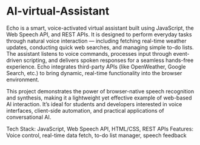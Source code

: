 # AI-virtual-Assistant
Echo is a smart, voice-activated virtual assistant built using JavaScript, the Web Speech API, and REST APIs. It is designed to perform everyday tasks through natural voice interaction — including fetching real-time weather updates, conducting quick web searches, and managing simple to-do lists.
The assistant listens to voice commands, processes input through event-driven scripting, and delivers spoken responses for a seamless hands-free experience. Echo integrates third-party APIs (like OpenWeather, Google Search, etc.) to bring dynamic, real-time functionality into the browser environment.

This project demonstrates the power of browser-native speech recognition and synthesis, making it a lightweight yet effective example of web-based AI interaction. It’s ideal for students and developers interested in voice interfaces, client-side automation, and practical applications of conversational AI.

Tech Stack: JavaScript, Web Speech API, HTML/CSS, REST APIs  Features: Voice control, real-time data fetch, to-do list manager, speech feedback
